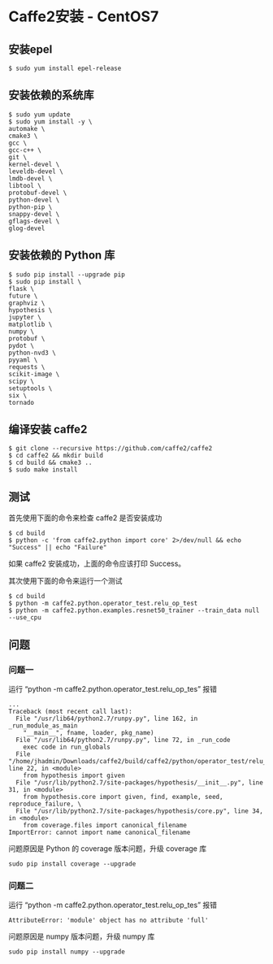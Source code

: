 # Caffe2安装 - CentOS7

## 安装epel

``` shell
$ sudo yum install epel-release
```

## 安装依赖的系统库

``` shell
$ sudo yum update
$ sudo yum install -y \
automake \
cmake3 \
gcc \
gcc-c++ \
git \
kernel-devel \
leveldb-devel \
lmdb-devel \
libtool \
protobuf-devel \
python-devel \
python-pip \
snappy-devel \
gflags-devel \
glog-devel
```

## 安装依赖的 Python 库

``` shell
$ sudo pip install --upgrade pip
$ sudo pip install \
flask \
future \
graphviz \
hypothesis \
jupyter \
matplotlib \
numpy \
protobuf \
pydot \
python-nvd3 \
pyyaml \
requests \
scikit-image \
scipy \
setuptools \
six \
tornado
```

## 编译安装 caffe2

``` shell
$ git clone --recursive https://github.com/caffe2/caffe2
$ cd caffe2 && mkdir build
$ cd build && cmake3 ..
$ sudo make install
```

## 测试

首先使用下面的命令来检查 caffe2 是否安装成功

```shell
$ cd build
$ python -c 'from caffe2.python import core' 2>/dev/null && echo "Success" || echo "Failure"
```

如果 caffe2 安装成功，上面的命令应该打印 Success。

其次使用下面的命令来运行一个测试

``` shell
$ cd build
$ python -m caffe2.python.operator_test.relu_op_test
$ python -m caffe2.python.examples.resnet50_trainer --train_data null --use_cpu 
```

## 问题

### 问题一

运行 “python -m caffe2.python.operator_test.relu_op_tes” 报错

``` shell
...
Traceback (most recent call last):
  File "/usr/lib64/python2.7/runpy.py", line 162, in _run_module_as_main
    "__main__", fname, loader, pkg_name)
  File "/usr/lib64/python2.7/runpy.py", line 72, in _run_code
    exec code in run_globals
  File "/home/jhadmin/Downloads/caffe2/build/caffe2/python/operator_test/relu_op_test.py", line 22, in <module>
    from hypothesis import given
  File "/usr/lib/python2.7/site-packages/hypothesis/__init__.py", line 31, in <module>
    from hypothesis.core import given, find, example, seed, reproduce_failure, \
  File "/usr/lib/python2.7/site-packages/hypothesis/core.py", line 34, in <module>
    from coverage.files import canonical_filename
ImportError: cannot import name canonical_filename
```

问题原因是 Python 的 coverage 版本问题，升级 coverage 库

``` shell
sudo pip install coverage --upgrade
```

### 问题二

运行 “python -m caffe2.python.operator_test.relu_op_tes” 报错

``` shell
AttributeError: 'module' object has no attribute 'full'
```

问题原因是 numpy 版本问题，升级 numpy 库

``` shell
sudo pip install numpy --upgrade
```
